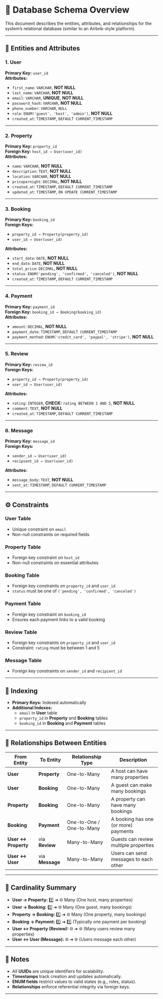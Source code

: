 # 🏡 Database Schema Overview

This document describes the entities, attributes, and relationships for the system’s relational database (similar to an Airbnb-style platform).

---

## 📘 Entities and Attributes

### **1. User**
**Primary Key:** `user_id`  
**Attributes:**
- `first_name`: `VARCHAR`, **NOT NULL**  
- `last_name`: `VARCHAR`, **NOT NULL**  
- `email`: `VARCHAR`, **UNIQUE**, **NOT NULL**  
- `password_hash`: `VARCHAR`, **NOT NULL**  
- `phone_number`: `VARCHAR`, `NULL`  
- `role`: `ENUM('guest', 'host', 'admin')`, **NOT NULL**  
- `created_at`: `TIMESTAMP`, `DEFAULT CURRENT_TIMESTAMP`

---

### **2. Property**
**Primary Key:** `property_id`  
**Foreign Key:** `host_id → User(user_id)`  
**Attributes:**
- `name`: `VARCHAR`, **NOT NULL**  
- `description`: `TEXT`, **NOT NULL**  
- `location`: `VARCHAR`, **NOT NULL**  
- `pricepernight`: `DECIMAL`, **NOT NULL**  
- `created_at`: `TIMESTAMP`, `DEFAULT CURRENT_TIMESTAMP`  
- `updated_at`: `TIMESTAMP`, `ON UPDATE CURRENT_TIMESTAMP`

---

### **3. Booking**
**Primary Key:** `booking_id`  
**Foreign Keys:**  
- `property_id → Property(property_id)`  
- `user_id → User(user_id)`  

**Attributes:**
- `start_date`: `DATE`, **NOT NULL**  
- `end_date`: `DATE`, **NOT NULL**  
- `total_price`: `DECIMAL`, **NOT NULL**  
- `status`: `ENUM('pending', 'confirmed', 'canceled')`, **NOT NULL**  
- `created_at`: `TIMESTAMP`, `DEFAULT CURRENT_TIMESTAMP`

---

### **4. Payment**
**Primary Key:** `payment_id`  
**Foreign Key:** `booking_id → Booking(booking_id)`  
**Attributes:**
- `amount`: `DECIMAL`, **NOT NULL**  
- `payment_date`: `TIMESTAMP`, `DEFAULT CURRENT_TIMESTAMP`  
- `payment_method`: `ENUM('credit_card', 'paypal', 'stripe')`, **NOT NULL**

---

### **5. Review**
**Primary Key:** `review_id`  
**Foreign Keys:**  
- `property_id → Property(property_id)`  
- `user_id → User(user_id)`  

**Attributes:**
- `rating`: `INTEGER`, **CHECK:** `rating BETWEEN 1 AND 5`, **NOT NULL**  
- `comment`: `TEXT`, **NOT NULL**  
- `created_at`: `TIMESTAMP`, `DEFAULT CURRENT_TIMESTAMP`

---

### **6. Message**
**Primary Key:** `message_id`  
**Foreign Keys:**  
- `sender_id → User(user_id)`  
- `recipient_id → User(user_id)`  

**Attributes:**
- `message_body`: `TEXT`, **NOT NULL**  
- `sent_at`: `TIMESTAMP`, `DEFAULT CURRENT_TIMESTAMP`

---

## ⚙️ Constraints

### **User Table**
- Unique constraint on `email`  
- Non-null constraints on required fields  

### **Property Table**
- Foreign key constraint on `host_id`  
- Non-null constraints on essential attributes  

### **Booking Table**
- Foreign key constraints on `property_id` and `user_id`  
- `status` must be one of `('pending', 'confirmed', 'canceled')`  

### **Payment Table**
- Foreign key constraint on `booking_id`  
- Ensures each payment links to a valid booking  

### **Review Table**
- Foreign key constraints on `property_id` and `user_id`  
- Constraint: `rating` must be between 1 and 5  

### **Message Table**
- Foreign key constraints on `sender_id` and `recipient_id`

---

## 🧭 Indexing

- **Primary Keys:** Indexed automatically  
- **Additional Indexes:**
  - `email` in **User** table  
  - `property_id` in **Property** and **Booking** tables  
  - `booking_id` in **Booking** and **Payment** tables  

---

## 🔗 Relationships Between Entities

| From Entity | To Entity | Relationship Type | Description |
|--------------|------------|-------------------|--------------|
| **User** | **Property** | One-to-Many | A host can have many properties |
| **User** | **Booking** | One-to-Many | A guest can make many bookings |
| **Property** | **Booking** | One-to-Many | A property can have many bookings |
| **Booking** | **Payment** | One-to-One / One-to-Many | A booking has one (or more) payments |
| **User ↔ Property** | via **Review** | Many-to-Many | Guests can review multiple properties |
| **User ↔ User** | via **Message** | Many-to-Many | Users can send messages to each other |

---

## 🧩 Cardinality Summary

- **User → Property:** 1️⃣ ➜ 🌐 Many (One host, many properties)  
- **User → Booking:** 1️⃣ ➜ 🌐 Many (One guest, many bookings)  
- **Property → Booking:** 1️⃣ ➜ 🌐 Many (One property, many bookings)  
- **Booking → Payment:** 1️⃣ ➜ 1️⃣ (Typically one payment per booking)  
- **User ↔ Property (Review):** 🌐 ➜ 🌐 (Many users review many properties)  
- **User ↔ User (Message):** 🌐 ➜ 🌐 (Users message each other)

---

## 🧠 Notes

- All **UUIDs** are unique identifiers for scalability.  
- **Timestamps** track creation and updates automatically.  
- **ENUM fields** restrict values to valid states (e.g., roles, status).  
- **Relationships** enforce referential integrity via foreign keys.

---


